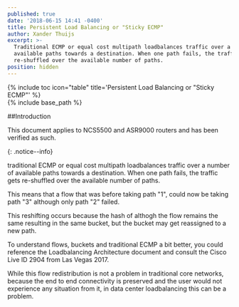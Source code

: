 ```yaml
---
published: true
date: '2018-06-15 14:41 -0400'
title: Persistent Load Balancing or "Sticky ECMP"
author: Xander Thuijs
excerpt: >-
  Traditional ECMP or equal cost multipath loadbalances traffic over a number of
  available paths towards a destination. When one path fails, the traffic gets
  re-shuffled over the available number of paths.
position: hidden
---
```



{% include toc icon="table" title='Persistent Load Balancing or "Sticky ECMP"' %}  
{% include base_path %}

##Introduction

This document applies to NCS5500 and ASR9000 routers and has been verified as such.

{: .notice--info}

traditional ECMP or equal cost multipath loadbalances traffic over a number of available paths towards a destination. When one path fails, the traffic gets re-shuffled over the available number of paths.

This means that a flow that was before taking path "1", could now be taking path "3" although only path "2" failed.

This reshifting occurs because the hash of althogh the flow remains the same resulting in the same bucket, but the bucket may get reassigned to a new path.

 

To understand flows, buckets and traditional ECMP a bit better, you could reference the Loadbalancing Architecture document and consult the Cisco Live ID 2904 from Las Vegas 2017.

 

While this flow redistribution is not a problem in traditional core networks, because the end to end connectivity is preserved and the user would not experience any situation from it, in data center loadbalancing this can be a problem.
